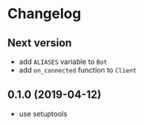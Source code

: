 # Changelog

## Next version

- add `ALIASES` variable to `Bot`
- add `on_connected` function to `Client`

## 0.1.0 (2019-04-12)

- use setuptools

